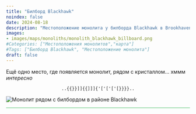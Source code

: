 ```yaml
---
title: "Билборд Blackhawk"
noindex: false
date: 2024-08-18
description: "Местоположение монолита у билборда Blackhawk в Brookhaven"
images:
- images/maps/monoliths/monolith_blackhawk_billboard.png
#Categories: ["Местоположения монолитов","карта"]
#Tags: ["Билборд Blackhawk", "Местоположение монолита"]
draft: false
--- 
```


Ещё одно место, где появляется монолит, рядом с кристаллом... хммм _интересно_

<center><span class="copy-to-clipboard" style="align: center"><code class="copy-to-clipboard-code" data-code="..{{}}]]{{]]]{'['['['[}}}}..">..{{}}]]{{]]]{'['['['[}}}}..</code></span></center>

![Монолит рядом с билбордом в районе Blackhawk](/images/maps/monoliths/monolith_blackhawk_billboard.png?width=400px)

<hr style="background-color: #28b44c" size=8>

<!-- ## Связанные материалы

### Карта

- [Точка интереса](/map/poi/agency-bunker/) -->

